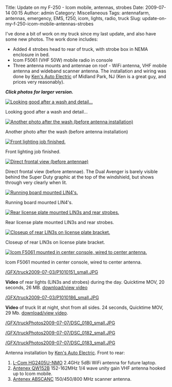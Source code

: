 Title: Update on my F-250 - Icom mobile, antennas, strobes
Date: 2009-07-14 00:15
Author: admin
Category: Miscellaneous
Tags: antennafarm, antennas, emergency, EMS, f250, icom, lights, radio, truck
Slug: update-on-my-f-250-icom-mobile-antennas-strobes

I've done a bit of work on my truck since my last update, and also have
some new photos. The work done includes:

-   Added 4 strobes head to rear of truck, with strobe box in NEMA
    enclosure in bed.
-   Icom F5061 (VHF 50W) mobile radio in console
-   Three antenna mounts and antennae on roof - WiFi antenna, VHF mobile
    antenna and wideband scanner antenna. The installation and wiring
    was done by [Ken's Auto Electric](http://kensautoelectric.com/) of
    Midland Park, NJ (Ken is a great guy, and prices very reasonably).

***Click photos for larger version.***

[![Looking good after a wash and detail...](/GFX/truck2009-07-03/P1010180_small.JPG)](/GFX/truck2009-07-03/P1010180.JPG)

Looking good after a wash and detail...

[![Another photo after the wash (before antenna installation)](/GFX/truck2009-07-03/P1010185_small.JPG)](/GFX/truck2009-07-03/P1010185.JPG)

Another photo after the wash (before antenna installation)

[![Front lighting job finished.](/GFX/truck2009-07-03/P1010160_small.JPG)](/GFX/truck2009-07-03/P1010160.JPG)

Front lighting job finished.

[![Direct frontal view (before antennae)](/GFX/truck2009-07-03/P1010159_small.JPG)](/GFX/truck2009-07-03/P1010159.JPG)

Direct frontal view (before antennae). The Dual Avenger is barely
visible behind the Super Duty graphic at the top of the windshield, but
shows through very clearly when lit.

[![Running board mounted LIN4's.](/GFX/truck2009-07-03/P1010156_small.JPG)](/GFX/truck2009-07-03/P1010156.JPG)

Running board mounted LIN4's.

[![Rear license plate mounted LIN3s and rear strobes.](/GFX/truck2009-07-03/P1010154_small.JPG)](/GFX/truck2009-07-03/P1010154.JPG)

Rear license plate mounted LIN3s and rear strobes.

[![Closeup of rear LIN3s on license plate bracket.](/GFX/truck2009-07-03/P1010148_small.JPG)](/GFX/truck2009-07-03/P1010148.JPG)

Closeup of rear LIN3s on license plate bracket.

[![Icom F5061 mounted in center console, wired to center antenna.](/GFX/truck2009-07-03/P1010165_small.JPG)](/GFX/truck2009-07-03/P1010165.JPG)

Icom F5061 mounted in center console, wired to center antenna.

[/GFX/truck2009-07-03/P1010151_small.JPG](/GFX/truck2009-07-03/P1010151.JPG)

**Video** of rear lights (LIN3s and strobes) during the day. Quicktime
MOV, 20 seconds, 26 MB. [download/view video](/GFX/truck2009-07-03/P1010151.MOV)

[/GFX/truck2009-07-03/P1010186_small.JPG](/GFX/truck2009-07-03/P1010186.JPG)

**Video** of truck lit at night, shot from all sides. 24 seconds,
Quicktime MOV, 29 Mb. [download/view video](/GFX/truck2009-07-03/P1010186.MOV).

[/GFX/truckPhotos2009-07-07/DSC_0180_small.JPG](/GFX/truckPhotos2009-07-07/DSC_0180.JPG)

[/GFX/truckPhotos2009-07-07/DSC_0182_small.JPG](/GFX/truckPhotos2009-07-07/DSC_0182.JPG)

[/GFX/truckPhotos2009-07-07/DSC_0183_small.JPG](/GFX/truckPhotos2009-07-07/DSC_0183.JPG)

Antenna installation by [Ken's Auto
Electric](http://kensautoelectric.com/). Front to rear:

1.  [L-Com HG2405U-NMO](http://www.l-com.com/item.aspx?id=22288) 2.4GHz
    5dBi WiFi antenna for future laptop.
2.  [Antenex
    QW152B](http://www.theantennafarm.com/catalog/index.php?main_page=product_info&products_id=721)
    152-162MHz 1/4 wave unity gain VHF antenna hooked up to Icom mobile.
3.  [Antenex
    ABSCANC](http://www.theantennafarm.com/catalog/index.php?main_page=product_info&products_id=1048)
    150/450/800 MHz scanner antenna.

